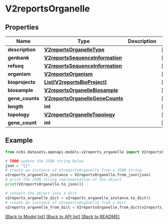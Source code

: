 # V2reportsOrganelle


## Properties

Name | Type | Description | Notes
------------ | ------------- | ------------- | -------------
**description** | [**V2reportsOrganelleType**](V2reportsOrganelleType.md) |  | [optional] 
**genbank** | [**V2reportsSequenceInformation**](V2reportsSequenceInformation.md) |  | [optional] 
**refseq** | [**V2reportsSequenceInformation**](V2reportsSequenceInformation.md) |  | [optional] 
**organism** | [**V2reportsOrganism**](V2reportsOrganism.md) |  | [optional] 
**bioprojects** | [**List[V2reportsBioProject]**](V2reportsBioProject.md) |  | [optional] 
**biosample** | [**V2reportsOrganelleBiosample**](V2reportsOrganelleBiosample.md) |  | [optional] 
**gene_counts** | [**V2reportsOrganelleGeneCounts**](V2reportsOrganelleGeneCounts.md) |  | [optional] 
**length** | **int** |  | [optional] 
**topology** | [**V2reportsOrganelleTopology**](V2reportsOrganelleTopology.md) |  | [optional] 
**gene_count** | **int** |  | [optional] 

## Example

```python
from ncbi.datasets.openapi.models.v2reports_organelle import V2reportsOrganelle

# TODO update the JSON string below
json = "{}"
# create an instance of V2reportsOrganelle from a JSON string
v2reports_organelle_instance = V2reportsOrganelle.from_json(json)
# print the JSON string representation of the object
print(V2reportsOrganelle.to_json())

# convert the object into a dict
v2reports_organelle_dict = v2reports_organelle_instance.to_dict()
# create an instance of V2reportsOrganelle from a dict
v2reports_organelle_from_dict = V2reportsOrganelle.from_dict(v2reports_organelle_dict)
```
[[Back to Model list]](../README.md#documentation-for-models) [[Back to API list]](../README.md#documentation-for-api-endpoints) [[Back to README]](../README.md)


